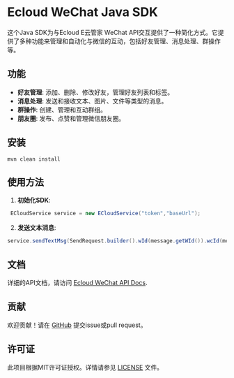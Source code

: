 # Ecloud WeChat Java SDK

这个Java SDK为与Ecloud E云管家 WeChat API交互提供了一种简化方式。它提供了多种功能来管理和自动化与微信的互动，包括好友管理、消息处理、群操作等。

## 功能

- **好友管理**: 添加、删除、修改好友，管理好友列表和标签。
- **消息处理**: 发送和接收文本、图片、文件等类型的消息。
- **群操作**: 创建、管理和互动群组。
- **朋友圈**: 发布、点赞和管理微信朋友圈。

## 安装

```shell
mvn clean install
```

## 使用方法

1. **初始化SDK**:
```java
 ECloudService service = new ECloudService("token","baseUrl");
```
2. **发送文本消息**:
```java
service.sendTextMsg(SendRequest.builder().wId(message.getWId()).wcId(message.getFromUser()).content("hello word").build());
```
## 文档

详细的API文档，请访问 [Ecloud WeChat API Docs](https://wkteam.cn/).

## 贡献

欢迎贡献！请在 [GitHub](https://github.com/Lambdua/ecloud-wechat-java-sdk) 提交issue或pull request。

## 许可证

此项目根据MIT许可证授权。详情请参见 [LICENSE](LICENSE) 文件。
